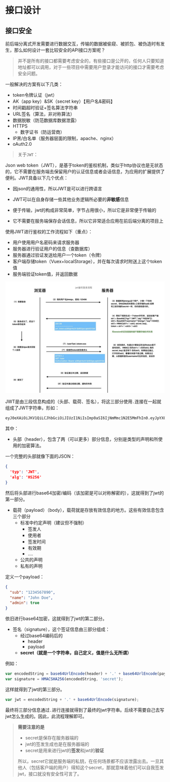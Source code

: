 # 接口设计

## 接口安全

前后端分离式开发需要进行数据交互，传输的数据被偷窥、被抓包、被伪造时有发生，那么如何设计一套比较安全的API接口方案呢？

> 并不是所有的接口都需要考虑安全的，有些接口是公开的，任何人只要知道地址都可以调用，对于一些项目中需要用户登录才能访问的接口才需要考虑安全问题。

一般解决的方案有以下几类：

- token令牌认证（jwt）
- AK（app key）&SK（secret key）【用户名&密码】
- 时间戳超时验证+签名算法字符串
- URL签名（算法，非对称算法）
- 数据脱敏（防范数据库数据泄露）
- HTTPS
  - 数字证书（防运营商）
- IP黑/白名单（服务器层面的限制，apache、nginx）
- oAuth2.0

> 关于`JWT`：

Json web token（JWT），是基于token的鉴权机制，类似于http协议也是无状态的，它不需要在服务端去保留用户的认证信息或者会话信息，为应用的扩展提供了便利。JWT具备以下几个优点：

- 因json的通用性，所以JWT是可以进行跨语言

- JWT可以在自身存储一些其他业务逻辑所必要的**非敏感**信息

- 便于传输，jwt的构成非常简单，字节占用很小，所以它是非常便于传输的

- 它不需要在服务端保存会话信息，所以它非常适合应用在前后端分离的项目上

使用JWT进行鉴权的工作流程如下（重点）：

- 用户使用用户名密码来请求服务器
- 服务器进行验证用户的信息（查数据库）
- 服务器通过验证发送给用户一个token（令牌）
- 客户端存储token（Vuex+localStorage），并在每次请求时附送上这个token值
- 服务端验证token值，并返回数据

![JWT](../images/JWT.png)

JWT是由三段信息构成的（头部、载荷、签名），将这三部分使用`.`连接在一起就组成了JWT字符串，形如：

```bash
eyJ0eXAiOiJKV1QiLCJhbGciOiJIUzI1NiIsImp0aSI6IjNmMmc1N2E5MmFhIn0.eyJpYXQiOjE1NTk1Mjk1MjksImlzcyI6Imh0dHA6XC9cL3d3dy5weWcuY29tIiwiYXVkIjoiaHR0cDpcL1wvd3d3LnB5Zy5jb20iLCJuYmYiOjE1NTk1Mjk1MjgsImV4cCI6MTU1OTUzMzEyOSwianRpIjoiM2YyZzU3YTkyYWEiLCJ1c2VyX2lkIjoxfQ.4BaThL6_TbIMBGLIWZgpnoDQ-JlAjzbiK3y3BcvNiGI
```

其中：

- 头部（header），包含了两（可以更多）部分信息，分别是类型的声明和所使用的加密算法。

一个完整的头部就像下面的JSON：

```json
{
  'typ': 'JWT',
  'alg': 'HS256'
}
```

然后将头部进行base64加密/编码（该加密是可以对称解密的），这就得到了jwt的第一部分。

- 载荷（payload）（body），载荷就是存放有效信息的地方。这些有效信息包含三个部分
  - 标准中约定声明（建议但不强制）
    - 签发人
    - 使用者
    - 签发时间
    - 有效期
    - ....
  - 公共的声明
  - 私有的声明

定义一个payload：

```json
{
  "sub": "1234567890",
  "name": "John Doe",
  "admin": true
}
```

依旧进行base64加密，这就得到了jwt的第二部分。

- 签名（signature），这个签证信息由三部分组成：
  - 经过base64编码后的
    - header
    - payload
  - **secret（就是一个字符串，自己定义，值是什么无所谓）**

例如：

```javascript
var encodedString = base64UrlEncode(header) + '.' + base64UrlEncode(payload);
var signature = HMACSHA256(encodedString, 'secret');
```

这样就得到了jwt的第三部分。

```javascript
var jwt = encodedString + '.' + base64UrlEncode(signature);
```

最终将三部分信息通过`.`进行连接就得到了最终的jwt字符串。后续不需要自己去写jwt怎么生成的。因此，此流程理解即可。

> **需要注意的是**
>
> - secret是保存在服务器端的
> - jwt的签发生成也是在服务器端的
> - secret是用来进行jwt的**签发**和jwt的**验证**
>
> 所以，secret它就是服务端的私钥，在任何场景都不应该泄露出去。一旦其他人（包括客户端的用户）得知这个secret，那就意味着他们可以自我签发jwt，接口就没有安全性可言了。
